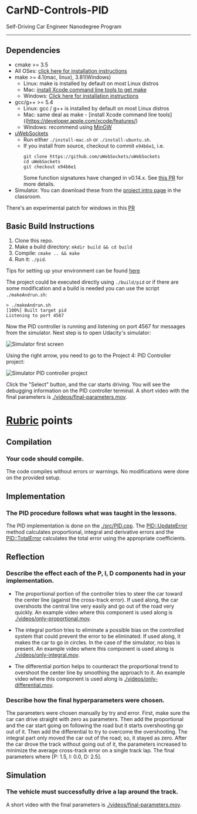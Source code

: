 # CarND-Controls-PID
Self-Driving Car Engineer Nanodegree Program

---

## Dependencies

* cmake >= 3.5
 * All OSes: [click here for installation instructions](https://cmake.org/install/)
* make >= 4.1(mac, linux), 3.81(Windows)
  * Linux: make is installed by default on most Linux distros
  * Mac: [install Xcode command line tools to get make](https://developer.apple.com/xcode/features/)
  * Windows: [Click here for installation instructions](http://gnuwin32.sourceforge.net/packages/make.htm)
* gcc/g++ >= 5.4
  * Linux: gcc / g++ is installed by default on most Linux distros
  * Mac: same deal as make - [install Xcode command line tools]((https://developer.apple.com/xcode/features/)
  * Windows: recommend using [MinGW](http://www.mingw.org/)
* [uWebSockets](https://github.com/uWebSockets/uWebSockets)
  * Run either `./install-mac.sh` or `./install-ubuntu.sh`.
  * If you install from source, checkout to commit `e94b6e1`, i.e.
    ```
    git clone https://github.com/uWebSockets/uWebSockets 
    cd uWebSockets
    git checkout e94b6e1
    ```
    Some function signatures have changed in v0.14.x. See [this PR](https://github.com/udacity/CarND-MPC-Project/pull/3) for more details.
* Simulator. You can download these from the [project intro page](https://github.com/udacity/self-driving-car-sim/releases) in the classroom.

There's an experimental patch for windows in this [PR](https://github.com/udacity/CarND-PID-Control-Project/pull/3)

## Basic Build Instructions

1. Clone this repo.
2. Make a build directory: `mkdir build && cd build`
3. Compile: `cmake .. && make`
4. Run it: `./pid`. 

Tips for setting up your environment can be found [here](https://classroom.udacity.com/nanodegrees/nd013/parts/40f38239-66b6-46ec-ae68-03afd8a601c8/modules/0949fca6-b379-42af-a919-ee50aa304e6a/lessons/f758c44c-5e40-4e01-93b5-1a82aa4e044f/concepts/23d376c7-0195-4276-bdf0-e02f1f3c665d)

The project could be executed directly using `./build/pid` or if there are some modification and a build is needed you can use the script `./makeAndrun.sh`:

```
> ./makeAndrun.sh
[100%] Built target pid
Listening to port 4567
```

Now the PID controller is running and listening on port 4567 for messages from the simulator. Next step is to open Udacity's simulator:

![Simulator first screen](images/simulator_first_screen.png)

Using the right arrow, you need to go to the Project 4: PID Controller project:

![Simulator PID controller project](images/simulator_PID_Controller.png)

Click the "Select" button, and the car starts driving. You will see the debugging information on the PID controller terminal. A short video with the final parameters is [./videos/final-parameters.mov](./videos/final-parameters.mov).

# [Rubric](https://review.udacity.com/#!/rubrics/824/view) points

## Compilation

### Your code should compile.

The code compiles without errors or warnings. No modifications were done on the provided setup.

## Implementation

### The PID procedure follows what was taught in the lessons.

The PID implementation is done on the [./src/PID.cpp](./src/PID.cpp). The [PID::UpdateError](./src/PID.cpp#L33) method calculates proportional, integral and derivative errors and the [PID::TotalError](./src/PID.cpp#L55) calculates the total error using the appropriate coefficients.

## Reflection

### Describe the effect each of the P, I, D components had in your implementation.

- The proportional portion of the controller tries to steer the car toward the center line (against the cross-track error). If used along, the car overshoots the central line very easily and go out of the road very quickly. An example video where this component is used along is [./videos/only-proportional.mov](./videos/only-proportional.mov).

- The integral portion tries to eliminate a possible bias on the controlled system that could prevent the error to be eliminated. If used along, it makes the car to go in circles. In the case of the simulator, no bias is present. An example video where this component is used along is [./videos/only-integral.mov](./videos/only-integral.mov).

- The differential portion helps to counteract the proportional trend to overshoot the center line by smoothing the approach to it. An example video where this component is used along is [./videos/only-differential.mov](./videos/only-differential.mov).

### Describe how the final hyperparameters were chosen.

The parameters were chosen manually by try and error. First, make sure the car can drive straight with zero as parameters. Then add the proportional and the car start going on following the road but it starts overshooting go out of it. Then add the differential to try to overcome the overshooting. The integral part only moved the car out of the road; so, it stayed as zero. After the car drove the track without going out of it, the parameters increased to minimize the average cross-track error on a single track lap. The final parameters where [P: 1.5, I: 0.0, D: 2.5].

## Simulation

### The vehicle must successfully drive a lap around the track.

A short video with the final parameters is [./videos/final-parameters.mov](./videos/final-parameters.mov).


